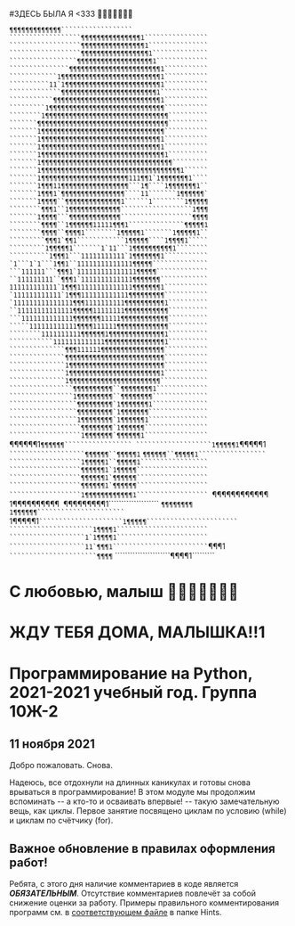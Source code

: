 #ЗДЕСЬ БЫЛА Я <333 💋💋💋💋💋💋💋

```````````````````¶¶¶¶¶¶¶¶¶¶¶¶¶``````````````````
``````````````````¶¶¶¶¶¶¶¶¶¶¶¶¶¶¶1````````````````
``````````````````¶¶¶¶¶¶¶¶¶¶¶¶¶¶¶¶1```````````````
``````````````````¶¶¶¶¶¶¶¶¶¶¶¶¶¶¶¶¶1``````````````
`````````````````¶¶¶¶¶¶¶¶¶¶¶¶¶¶¶¶¶¶¶1`````````````
```````````````¶¶¶¶¶¶¶¶¶¶¶¶¶¶¶¶¶¶¶¶¶¶¶1```````````
````````````1¶¶¶¶¶¶¶¶¶¶¶¶¶¶¶¶¶¶¶¶¶¶¶¶¶1```````````
``````````11`1¶¶¶¶¶¶¶¶¶¶¶¶¶¶¶¶¶¶¶¶¶¶¶¶1```````````
`````````````¶¶¶¶¶¶¶¶¶¶¶¶¶¶¶¶¶¶¶¶¶¶¶¶1````````````
```````````¶¶¶¶¶¶¶¶¶¶¶¶¶¶¶¶¶¶¶¶¶¶¶¶¶¶¶1```````````
`````````1¶¶¶¶¶¶¶¶¶¶¶¶¶¶¶¶¶¶¶¶¶¶¶¶¶¶¶¶¶```````````
````````1¶¶¶¶¶¶¶¶¶¶¶¶¶¶¶¶¶¶¶¶¶¶¶¶¶¶¶¶¶¶¶``````````
```````¶¶¶¶¶¶¶¶¶¶¶¶¶¶¶¶¶¶¶¶¶¶¶¶¶¶¶¶¶¶¶¶¶``````````
```````1¶¶¶¶¶¶¶¶¶¶¶¶¶¶¶¶¶¶¶¶¶¶¶¶¶¶¶¶¶¶¶```````````
```````1¶¶¶¶¶¶¶¶¶¶¶¶¶¶¶¶¶¶¶¶¶¶¶¶¶¶¶¶¶¶1```````````
```````1¶¶¶¶¶¶¶¶¶¶¶¶¶¶¶¶¶¶¶¶¶¶¶¶¶¶¶¶¶¶1```````````
```````1¶¶¶¶¶¶¶¶¶¶¶¶¶¶¶¶¶¶¶¶¶¶¶¶¶¶¶¶¶¶¶1``````````
```````1¶¶¶¶¶¶¶¶¶¶¶¶¶¶¶¶¶¶¶¶¶¶¶¶¶¶¶¶¶¶¶¶¶`````````
```````1¶¶¶¶¶¶¶¶¶¶¶¶¶¶¶¶¶¶¶¶¶¶¶¶¶¶¶¶¶¶¶¶¶¶¶1``````
```````1¶¶¶¶¶¶¶¶¶¶¶¶¶¶¶¶¶¶¶¶¶¶111¶¶1`1¶¶¶¶¶¶¶1````
```````1¶¶¶11¶¶¶¶¶¶¶¶¶¶¶¶¶¶¶¶¶```1¶````1¶¶¶¶¶¶¶1``
```````1¶¶¶1`¶¶¶¶¶¶¶¶¶¶¶¶¶¶¶¶````11```````1¶¶¶¶¶¶`
```````1¶¶¶¶``¶¶¶¶¶¶¶¶¶¶¶¶¶¶1``````1````````1¶¶¶¶¶
````````¶¶¶1``1¶¶¶¶¶¶¶¶¶¶¶¶¶``````````````````1¶¶¶
```````1¶¶¶¶```¶¶¶¶¶¶¶¶¶¶¶¶¶``````````````````¶¶¶¶
````````¶¶¶¶``1¶¶¶¶¶¶11111¶¶¶1``````````````¶¶¶¶¶1
````````¶¶¶¶``¶¶¶¶1````````1¶¶¶¶¶1```````1¶¶¶¶¶1``
`````````¶¶¶1`¶¶1````````````1¶¶¶¶¶````1¶¶¶¶1`````
`````````1¶¶¶¶¶1```````1`11```1¶¶¶¶¶¶¶¶¶¶1````````
``````````1¶¶¶1```11111111111`1¶¶¶¶¶¶¶1```````````
`1```1`1```1¶¶1``11111111111111¶¶¶¶¶``````````````
```111111```¶¶¶1`111111111111111¶¶¶¶¶`````````````
``111111111``¶¶¶1`1111111111111¶¶¶¶¶¶¶````````````
111111111111`1¶¶¶11111111111111¶¶¶¶¶¶¶1```````````
`111111111111`1¶¶¶111111111111¶¶¶¶¶¶¶¶¶```````````
`111111111111111¶¶¶1111111111¶¶¶¶¶¶¶¶¶¶1``````````
``11111111111111¶¶¶¶¶11111111¶¶¶¶¶¶¶¶¶¶¶``````````
```1111111111111¶¶¶¶¶¶¶11111¶¶¶¶¶¶¶¶¶¶¶¶``````````
`````111111111111¶¶¶¶111111¶¶¶¶¶¶¶¶¶¶¶¶¶``````````
````````1111111111¶¶¶¶¶¶1¶¶¶¶¶¶¶¶¶¶¶¶¶¶1``````````
```````````1111111111111¶¶¶¶¶¶¶¶¶¶¶¶¶¶¶1``````````
``````````````¶¶¶111111¶¶¶¶¶¶¶¶¶¶¶¶¶¶¶¶```````````
``````````````¶¶¶¶¶¶¶¶¶¶¶¶¶¶¶¶¶¶¶¶¶¶¶¶¶```````````
``````````````1¶¶¶¶¶¶¶¶¶¶¶¶¶¶¶¶¶¶¶¶¶¶¶¶```````````
``````````````1¶¶¶¶¶¶¶¶¶¶¶¶¶¶¶¶¶¶¶¶¶¶¶1```````````
``````````````1¶¶¶¶¶¶¶¶¶¶¶¶¶¶¶¶¶¶¶¶¶¶¶````````````
````````````````¶¶¶¶¶¶¶¶¶¶``¶¶¶¶¶¶¶¶1`````````````
````````````````1¶¶¶¶¶¶¶¶¶``¶¶¶¶¶¶¶¶``````````````
`````````````````¶¶¶¶¶¶¶¶¶`1¶¶¶¶¶¶¶1``````````````
`````````````````¶¶¶¶¶¶¶¶¶`1¶¶¶¶¶¶¶```````````````
`````````````````1¶¶¶¶¶¶¶¶`1¶¶¶¶¶¶1```````````````
``````````````````¶¶¶¶¶¶¶¶`1¶¶¶¶¶¶````````````````
``````````````````1¶¶¶¶¶¶¶`¶¶¶¶¶¶1````````````````
```````````````````¶¶¶¶¶¶1`¶¶¶¶¶¶`````````````````
```````````````````1¶¶¶¶¶1`¶¶¶¶¶1`````````````````
```````````````````¶¶¶¶¶¶``¶¶¶¶¶1`````````````````
```````````````````¶¶¶¶¶¶``¶¶¶¶¶1`````````````````
``````````````````1¶¶¶¶¶1``¶¶¶¶¶1`````````````````
``````````````````¶¶¶¶¶¶1`1¶¶¶¶¶``````````````````
``````````````````¶¶¶¶¶¶1`¶¶¶¶¶¶``````````````````
``````````````````¶¶¶¶¶¶1`¶¶¶¶¶¶``````````````````
``````````````````1¶¶¶¶¶¶¶¶¶¶¶¶1``````````````````
```````````````````¶¶¶¶¶¶¶¶¶¶¶¶```````````````````
```````````````````1¶¶¶¶¶¶¶¶¶¶````````````````````
````````````````````¶¶¶¶¶¶¶¶¶1````````````````````
`````````````````````¶¶¶¶¶¶¶¶`````````````````````
`````````````````````1¶¶¶¶¶¶``````````````````````
`````````````````````1¶¶¶¶¶1``````````````````````
`````````````````````1¶¶¶¶¶```````````````````````
`````````````````````1¶¶¶¶1```````````````````````
```````````````````1`1¶¶¶¶1```````````````````````
```````````````````11`¶¶¶1````````````````````````
``````````````````````¶¶¶1````````````````````````
``````````````````````¶¶¶¶````````````````````````
``````````````````````¶¶¶¶1`````````

# С любовью, малыш 💋💋💋💋💋💋💋
# ЖДУ ТЕБЯ ДОМА, МАЛЫШКА!!1

# Программирование на Python, 2021-2021 учебный год. Группа 10Ж-2

## 11 ноября 2021
Добро пожаловать. Снова.

Надеюсь, все отдохнули на длинных каникулах и готовы снова врываться в программирование!
В этом модуле мы продолжим вспоминать --  а кто-то и осваивать впервые! -- такую замечательную вещь,
как циклы. Первое занятие посвящено циклам по условию (while) и циклам по счётчику (for).

## Важное обновление в правилах оформления работ!
Ребята, с этого дня наличие комментариев в коде является ***ОБЯЗАТЕЛЬНЫМ***.
Отсутствие комментариев повлечёт за собой снижение оценки за работу. Примеры правильного
комментирования программ см. в [соответствующем файле](Hints/CommentsExample.md) в папке Hints.
